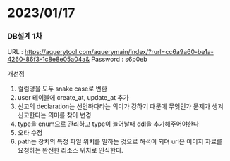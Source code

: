 # 2023/01/17

### DB설계 1차

URL : https://aquerytool.com/aquerymain/index/?rurl=cc6a9a60-be1a-4260-86f3-1c8e8e05a04a&
Password : s6p0eb



개선점

1. 컬럼명을 모두 snake case로 변환
2. user 테이블에 create_at, update_at 추가
3. 신고의 declaration는 선언하다라는 의미가 강하기 때문에 무엇인가 문제가 생겨 신고한다는 의미를 찾아 변경
4. type을 enum으로 관리하고 type이 늘어날때 ddl을 추가해주어야한다
5. 오타 수정
6. path는 장치의 특정 파일 위치를 말하는 것으로 해석이 되며 url은 이미지 자료를 요청하는 완전한 리소스 위치로 인식한다.
